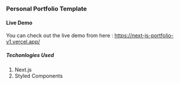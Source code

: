 ### Personal Portfolio Template
#### Live Demo
You can check out the live demo from here : https://next-js-portfolio-v1.vercel.app/

##### Techonlogies Used

1. Next.js
2. Styled Components
